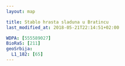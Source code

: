 ```yaml
---
layout: map

title: Stablo hrasta sladuna u Bratincu
last_modified_at: 2018-05-21T22:14:51+02:00

WDPA: [555589027]
BioRaS: [211]
geoSrbija:
  L1_182: [65]
---
```

